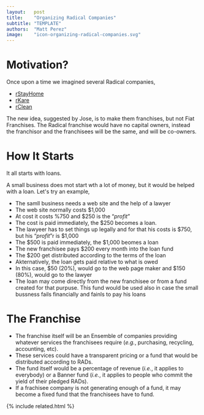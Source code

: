 ```yaml
---
layout:   post
title:    "Organizing Radical Companies"
subtitle: "TEMPLATE"
authors:  "Matt Perez"
image:    "icon-organizing-radical-companies.svg"
---
```


<div style='display:none; '>
 <p>Once upon a time we described several Radical companies. This is another motivation.</p>
</div>

<h1>Motivation?</h1>
 <p>Once upon a time we imagined several Radical companies,</p>
  <ul>
   <li><a href="https://radicalcompanies.com/2022/05/12/rstayhome" target="_blank">rStayHome</a></li>
   <li><a href="https://radicalcompanies.com/2022/05/13/rkare" target="_blank">rKare</a></li>
   <li><a href="https://radicalcompanies.com/2022/05/14/rclean" target="_blank">rClean</a></li>
  </ul>
 <p>The new idea, suggested by Jose, is to make them franchises, but not Fiat Franchises. The Radical franchise would have no capital owners, instead the franchisor and the franchisees will be the same, and will be co-owners.</p>

 <h1>How It Starts</h1>
  <p>It all starts with loans.</p>
  <p>A small business does mot start wth a lot of money, but it would be helped with a loan. Let's try an example,</p>
   <ul>
    <li>The samll business needs a web site and the help of a lawyer</li>
    <li>The web site normally costs $1,000</li>
    <li>At cost it costs %750 and $250 is the &ldquo;<em>profit</em>&rdquo;</li>
    <li>The cost is paid immediately, the $250 becomes a loan.</li>
    <li>The lawyeer has to set things up legally and for that his costs is $750, but his &ldquo;<em>profit</em>&rdquo;r is $1,000</li>
    <li>The $500 is paid immediately, the $1,000 beomes a loan</li>
    <li>The new franchisee pays $200 every month into the loan fund</li>
    <li>The $200 get distributed according to the terms of the loan</li>
    <li>Akternatively, the loan gets paid relative to what is owed</li>
    <li>In this case, $50 (20%), would go to the web page maker and $150 (80%), would go to the lawyer</li>
    <li>The loan may come directly from the new franchisee or from a fund created for that purpuse. This fund would be used also in case the small bussness fails financially and fainls to pay his loans</li>
   </ul>

<h1>The Franchise</h1>
<ul>
 <li>The franchise itself will be an Ensemble of companies providing whatever services the franchisees require (<em>e.g.</em>, purchasing, recycling, accounting, etc).</li>
 <li>These services could have a transparent pricing or a fund that would be distributed according to RADs.</li>
 <li>The fund itself would be a percentage of revenue (<em>i.e.</em>, it applies to everybody) or a Banner fund (<em>i.e.</em>, it applies to people who commit the yield of their pledged RADs).</li>
 <li>If a frachisee company is not generating enough of a fund, it may become a fixed fund that the franchisees have to fund.</li>
</ul>

{% include related.html %}